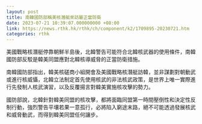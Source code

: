 ```yaml
---
layout: post
title: 南韓國防部稱美核潛艇來訪屬正當防衛
date: 2023-07-21 10:39:07.000000000 +08:00
link: https://news.rthk.hk/rthk/ch/component/k2/1709895-20230721.htm
categories: rthk
---
```


美國戰略核潛艇停靠朝鮮半島後，北韓警告可能符合北韓核武器的使用條件，南韓國防部反駁是韓美同盟應對北韓核導威脅的正當防衛措施。

南韓國防部指出，韓美核磋商小組開會及美國戰略核潛艇訪韓，並非謀劃對朝動武或進行核威懾，北韓立法制定首先使用核武的非法核武政策，是世界上唯一實際進行先發制人核武演習，以及反覆揚言對韓美實施核攻擊的勢力。

國防部說，北韓針對韓美同盟的核攻擊，都將面臨同盟第一時間壓倒性和決定性反制行動，強烈警告平壤若果一意孤行，必將陷入窮途末路，絕不可能透過發展核武和威脅動武，而得到韓美同盟任何讓步。
